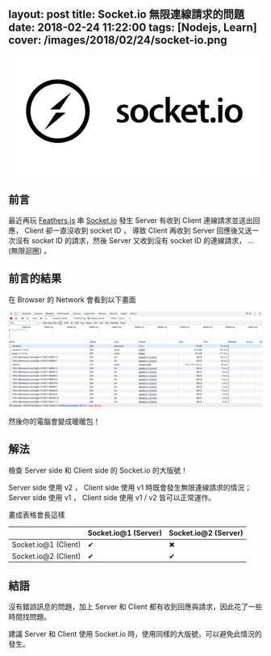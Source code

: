 layout: post
title: Socket.io 無限連線請求的問題
date: 2018-02-24 11:22:00
tags: [Nodejs, Learn]
cover: /images/2018/02/24/socket-io.png
---

![Socket.io](/images/2018/02/24/socket-io.png)

## 前言

最近再玩 [Feathers.js](https://feathersjs.com/) 串 [Socket.io](https://socket.io/) 發生 Server 有收到 Client 連線請求並送出回應， Client 卻一直沒收到 socket ID ， 導致 Client 再收到 Server 回應後又送一次沒有 socket ID 的請求，然後 Server 又收到沒有 socket ID 的連線請求， … (無限迴圈) 。

<!--more-->

## 前言的結果

在 Browser 的 Network 會看到以下畫面

![Many connect's request by Client side](/images/2018/02/24/connect-request.png)

然後你的電腦會變成暖暖包！

## 解法

檢查 Server side 和 Client side 的 Socket.io 的大版號！

Server side 使用 v2 ， Client side 使用 v1 時既會發生無限連線請求的情況；
Server side 使用 v1 ， Client side 使用 v1 / v2 皆可以正常運作。

畫成表格會長這樣

| | Socket.io@1 (Server) | Socket.io@2 (Server) |
|---|---|---|
| Socket.io@1 (Client) | ✔ | ✖ |
| Socket.io@2 (Client) | ✔ | ✔ |

## 結語

沒有錯誤訊息的問題，加上 Server 和 Client 都有收到回應與請求，因此花了一些時間找問題。

建議 Server 和 Client 使用 Socket.io 時，使用同樣的大版號，可以避免此情況的發生。
